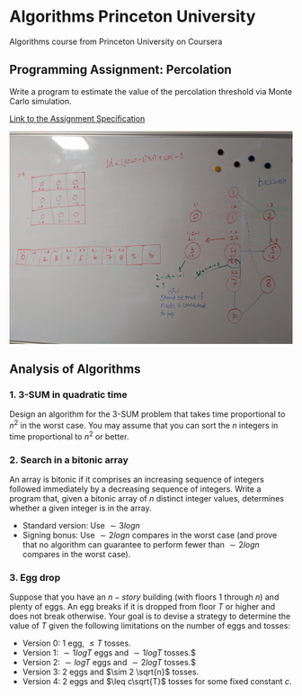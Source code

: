 # Algorithms Princeton University
Algorithms course from Princeton University on Coursera

## Programming Assignment: Percolation
Write a program to estimate the value of the percolation threshold via Monte Carlo simulation.

[Link to the Assignment Specification](https://coursera.cs.princeton.edu/algs4/assignments/percolation/specification.php)

![percolation notes](./images/percolation.jpg)

## Analysis of Algorithms

### 1. 3-SUM in quadratic time
Design an algorithm for the 3-SUM problem that takes time proportional to $n^2$ in the worst case. You may assume that 
you can sort the $n$ integers in time proportional to $n^2$ or better.

### 2. Search in a bitonic array
An array is bitonic if it comprises an increasing sequence of integers followed immediately by a decreasing sequence of 
integers. Write a program that, given a bitonic array of $n$ distinct integer values, determines whether a given 
integer is in the array.
 - Standard version: Use $\sim 3 log{}{n}$
 - Signing bonus: Use $\sim 2 log{}{n}$ compares in the worst case (and prove that no algorithm can guarantee to perform 
   fewer than $\sim 2 log{}{n}$ compares in the worst case).

### 3. Egg drop
Suppose that you have an $n-story$ building (with floors $1$ through $n$) and plenty of eggs. An egg breaks if it is 
dropped from floor $T$ or higher and does not break otherwise. Your goal is to devise a strategy to determine the value 
of $T$ given the following limitations on the number of eggs and tosses:
 - Version 0: 1 egg, $\leq T$ tosses.
 - Version 1: $\sim 1 log{}{T}$ eggs and $\sim 1 log{}{T}$ tosses.$ 
 - Version 2: $\sim log{}{T}$ eggs and $\sim 2 log{}{T}$ tosses.$
 - Version 3: $2$ eggs and $\sim 2 \sqrt{n}$ tosses.
 - Version 4: $2$ eggs and $\leq c\sqrt{T}$ tosses for some fixed constant $c$.



